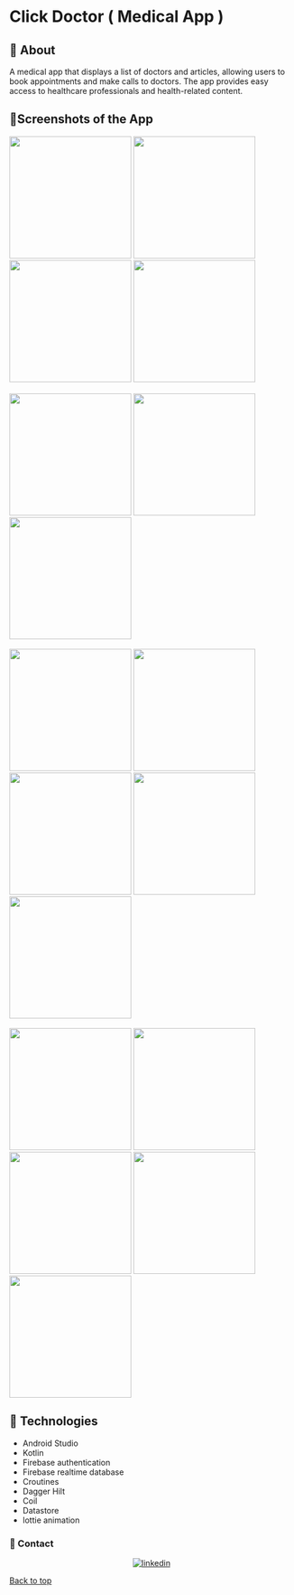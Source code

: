 # Click Doctor ( Medical App )

## :dart: About ##

A medical app that displays a list of doctors and articles, allowing users to book appointments and make calls to doctors. The app provides easy access to healthcare professionals and health-related content.

## 📱Screenshots of the App 
<div>
    <img width="216" src="https://github.com/user-attachments/assets/c567183d-8f40-4252-ae3e-404fa0f67349">
    <img width="216" src="https://github.com/user-attachments/assets/99f9d6d0-7488-49c8-b6e2-7e3e912d4e9e">
    <img width="216" src="https://github.com/user-attachments/assets/69268df8-eed0-4dd9-b65e-d011e2ff3b48">
    <img width="216" src="https://github.com/user-attachments/assets/39a3b6d2-08ce-4571-8fff-19f43cedc003">
</div>
<br>
<div>
    <img width="216" src="https://github.com/user-attachments/assets/866f85d3-5644-45c0-8a10-5340f4f34fde">
    <img width="216" src="https://github.com/user-attachments/assets/54a60c24-8fdf-4348-a303-7a56cae565e9">
    <img width="216" src="https://github.com/user-attachments/assets/f0d62065-c13d-423e-927d-93f00dad5d87">
</div>
<br>
<div>
    <img width="216" src="https://github.com/user-attachments/assets/22223aae-395a-4170-9387-939476c072bf">
    <img width="216" src="https://github.com/user-attachments/assets/dbe37b7a-4332-4f9a-b102-451d09a86cc5">
    <img width="216" src="https://github.com/user-attachments/assets/94e7dfc7-c311-4bc1-bf17-44534cb19392">
    <img width="216" src="https://github.com/user-attachments/assets/56434368-dfba-4d3d-a9e5-aab600f42636">
    <img width="216" src="https://github.com/user-attachments/assets/8e03a3ad-0b7d-4b51-9033-6b080f2de7d1">
</div>
<br>
<div>
    <img width="216" src="https://github.com/user-attachments/assets/4222c259-41b1-4288-addb-1ce275ff8fdf">
    <img width="216" src="https://github.com/user-attachments/assets/54c66434-9c6e-4db1-9044-a7fda4353f21">
    <img width="216" src="https://github.com/user-attachments/assets/f07440dc-a2f5-43e4-956b-6e5e0111c4d0">
    <img width="216" src="https://github.com/user-attachments/assets/113013e1-309f-4480-b785-012ca95158db">
    <img width="216" src="https://github.com/user-attachments/assets/337a0b98-575c-4aae-8894-22ecc9d65c55">

</div>

## :rocket: Technologies ##

* Android Studio
* Kotlin
* Firebase authentication
* Firebase realtime database
* Croutines
* Dagger Hilt
* Coil
* Datastore
* lottie animation

### :email: Contact ##

<p align="center">
<a href=https://www.linkedin.com/in/vbdoyasser/" target="_blank">
    <img src="https://img.shields.io/badge/Connect-Abdelrahman Yasser-blue.svg?style=flat&logo=linkedin" alt="linkedin"/>
</p>

<a href="#top">Back to top</a>
